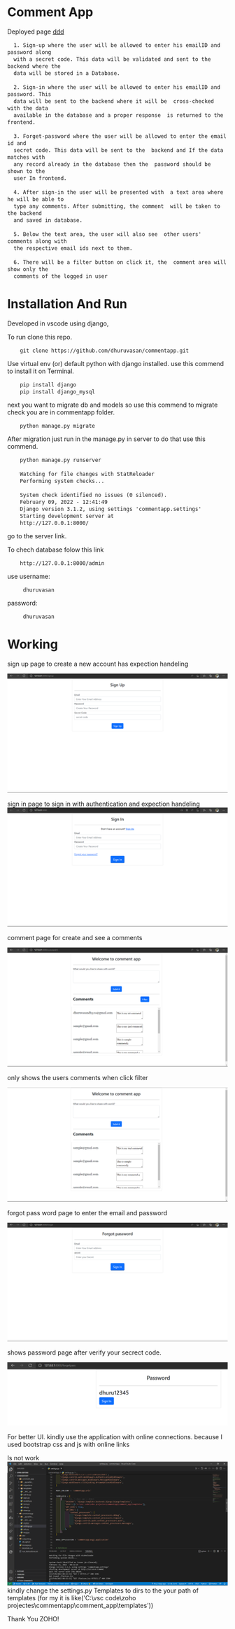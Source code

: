 # Comment App
Deployed page [ddd](https://commentappv.herokuapp.com/)

      1. Sign-up where the user will be allowed to enter his emailID and password along
      with a secret code. This data will be validated and sent to the backend where the
      data will be stored in a Database.

      2. Sign-in where the user will be allowed to enter his emailID and password. This
      data will be sent to the backend where it will be  cross-checked with the data
      available in the database and a proper response  is returned to the frontend.

      3. Forget-password where the user will be allowed to enter the email id and
      secret code. This data will be sent to the  backend and If the data matches with
      any record already in the database then the  password should be shown to the
      user In frontend.

      4. After sign-in the user will be presented with  a text area where he will be able to
      type any comments. After submitting, the comment  will be taken to the backend
      and saved in database.

      5. Below the text area, the user will also see  other users' comments along with
      the respective email ids next to them.

      6. There will be a filter button on click it, the  comment area will show only the
      comments of the logged in user

# Installation And Run

Developed in vscode using django,

To run clone this repo.

        git clone https://github.com/dhuruvasan/commentapp.git

Use virtual env (or) default python with django installed. use this commend to install it on Terminal.

        pip install django
        pip install django_mysql

next you want to migrate db and models so use this commend to migrate check you are in commentapp folder.

        python manage.py migrate

After migration just run in the manage.py in server to do that use this commend.

        python manage.py runserver

        Watching for file changes with StatReloader
        Performing system checks...

        System check identified no issues (0 silenced).
        February 09, 2022 - 12:41:49
        Django version 3.1.2, using settings 'commentapp.settings'
        Starting development server at
        http://127.0.0.1:8000/

go to the server link.

To chech database folow this link

        http://127.0.0.1:8000/admin

use username:

         dhuruvasan
password:

         dhuruvasan

# Working

sign up page to create a new account has expection handeling

![signup](https://raw.githubusercontent.com/dhuruvasan/commentapp/master/outputimg/Screenshot%20(89).png)

sign in page to sign in with authentication and expection handeling
![signin](https://raw.githubusercontent.com/dhuruvasan/commentapp/master/outputimg/Screenshot%20(86).png)

comment page for create and see a comments

![comment page](https://raw.githubusercontent.com/dhuruvasan/commentapp/master/outputimg/Screenshot%20(87).png)

only shows the users comments when click filter

![user comment page](https://raw.githubusercontent.com/dhuruvasan/commentapp/master/outputimg/Screenshot%20(88).png)

forgot pass word page to enter the email and password

![forgot pass word](https://raw.githubusercontent.com/dhuruvasan/commentapp/master/outputimg/Screenshot%20(90).png)

shows password page after verify your secrect code.

![show password](https://raw.githubusercontent.com/dhuruvasan/commentapp/master/outputimg/Screenshot%20(91).png)

For better UI. kindly use the application with online connections. because I used bootstrap css and js with online links

Is not work
![signup](https://raw.githubusercontent.com/dhuruvasan/commentapp/master/outputimg/Screenshot%20(97).png)
kindly change the settings.py Templates to dirs to the your path of templates (for my it is like('C:\vsc code\zoho projectes\commentapp\comment_app\templates'))

Thank You ZOHO!

